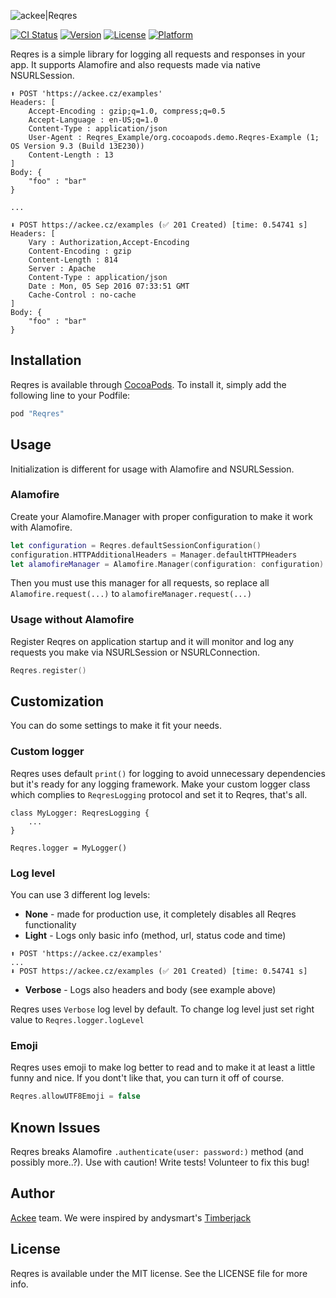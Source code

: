 ![ackee|Reqres](https://github.com/hyperoslo/Whisper/blob/master/Resources/cover-image.png)

[![CI Status](http://img.shields.io/travis/AckeeCZ/Reqres.svg?style=flat)](https://travis-ci.org/AckeeCZ/Reqres)
[![Version](https://img.shields.io/cocoapods/v/Reqres.svg?style=flat)](http://cocoapods.org/pods/Reqres)
[![License](https://img.shields.io/cocoapods/l/Reqres.svg?style=flat)](http://cocoapods.org/pods/Reqres)
[![Platform](https://img.shields.io/cocoapods/p/Reqres.svg?style=flat)](http://cocoapods.org/pods/Reqres)

Reqres is a simple library for logging all requests and responses in your app. It supports Alamofire and also requests made via native NSURLSession.

```
⬆️ POST 'https://ackee.cz/examples' 
Headers: [
	Accept-Encoding : gzip;q=1.0, compress;q=0.5
	Accept-Language : en-US;q=1.0
	Content-Type : application/json
	User-Agent : Reqres_Example/org.cocoapods.demo.Reqres-Example (1; OS Version 9.3 (Build 13E230))
	Content-Length : 13
]
Body: {
	"foo" : "bar"
}

...

⬇️ POST https://ackee.cz/examples (✅ 201 Created) [time: 0.54741 s]
Headers: [
	Vary : Authorization,Accept-Encoding
	Content-Encoding : gzip
	Content-Length : 814
	Server : Apache
	Content-Type : application/json
	Date : Mon, 05 Sep 2016 07:33:51 GMT
	Cache-Control : no-cache
]
Body: {
	"foo" : "bar"
}
```

## Installation

Reqres is available through [CocoaPods](http://cocoapods.org). To install
it, simply add the following line to your Podfile:

```ruby
pod "Reqres"
```

## Usage
Initialization is different for usage with Alamofire and NSURLSession.

### Alamofire
Create your Alamofire.Manager with proper configuration to make it work with Alamofire.
```swift
let configuration = Reqres.defaultSessionConfiguration()
configuration.HTTPAdditionalHeaders = Manager.defaultHTTPHeaders
let alamofireManager = Alamofire.Manager(configuration: configuration)
```
Then you must use this manager for all requests, so replace all `Alamofire.request(...)` to `alamofireManager.request(...)`

### Usage without Alamofire
Register Reqres on application startup and it will monitor and log any requests you make via NSURLSession or NSURLConnection.

```swift
Reqres.register()
```

## Customization
You can do some settings to make it fit your needs.

### Custom logger
Reqres uses default `print()` for logging to avoid unnecessary dependencies but it's ready for any logging framework. Make your custom logger class which complies to `ReqresLogging` protocol and set it to Reqres, that's all.
```
class MyLogger: ReqresLogging {
	...
}

Reqres.logger = MyLogger()
```

### Log level
You can use 3 different log levels:
- **None** - made for production use, it completely disables all Reqres functionality
- **Light** - Logs only basic info (method, url, status code and time)
```
⬆️ POST 'https://ackee.cz/examples'
...
⬇️ POST https://ackee.cz/examples (✅ 201 Created) [time: 0.54741 s]
```
- **Verbose** - Logs also headers and body (see example above)

Reqres uses `Verbose` log level by default. To change log level just set right value to `Reqres.logger.logLevel`

### Emoji
Reqres uses emoji to make log better to read and to make it at least a little funny and nice. If you dont't like that, you can turn it off of course.
```swift
Reqres.allowUTF8Emoji = false
```

## Known Issues

Reqres breaks Alamofire `.authenticate(user: password:)` method (and possibly more..?). Use with caution! Write tests! Volunteer to fix this bug!

## Author

[Ackee](www.ackee.cz) team. We were inspired by andysmart's [Timberjack](https://github.com/andysmart/Timberjack)

## License

Reqres is available under the MIT license. See the LICENSE file for more info.


